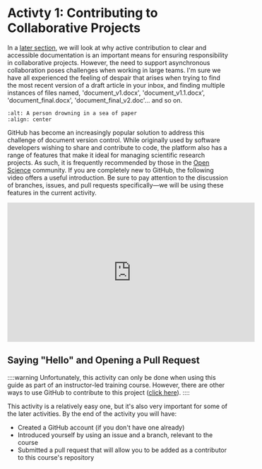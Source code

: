 # Activty 1: Contributing to Collaborative Projects

In a [later section](../chapter4/model_development/model_reporting.md), we will look at why active contribution to clear and accessible documentation is an important means for ensuring responsibility in collaborative projects.
However, the need to support asynchronous collaboration poses challenges when working in large teams.
I'm sure we have all experienced the feeling of despair that arises when trying to find the most recent version of a draft article in your inbox, and finding multiple instances of files named, 'document_v1.docx', 'document_v1.1.docx', 'document_final.docx', 'document_final_v2.doc'... and so on.

```{image} /images/graphics/versions.jpeg
:alt: A person drowning in a sea of paper
:align: center
```

GitHub has become an increasingly popular solution to address this challenge of document version control.
While originally used by software developers wishing to share and contribute to code, the platform also has a range of features that make it ideal for managing scientific research projects.
As such, it is frequently recommended by those in the [Open Science](https://openlifesci.org) community.
If you are completely new to GitHub, the following video offers a useful introduction.
Be sure to pay attention to the discussion of branches, issues, and pull requests specifically—we will be using these features in the current activity.

<iframe width="560" height="315" src="https://www.youtube.com/embed/w3jLJU7DT5E" title="YouTube video player" frameborder="0" allow="accelerometer; autoplay; clipboard-write; encrypted-media; gyroscope; picture-in-picture" allowfullscreen></iframe>

## Saying "Hello" and Opening a Pull Request

::::warning
Unfortunately, this activity can only be done when using this guide as part of an instructor-led training course.
However, there are other ways to use GitHub to contribute to this project ([click here](https://github.com/chrisdburr/turing-commons/blob/master/CONTRIBUTING.md)).
::::

This activity is a relatively easy one, but it's also very important for some of the later activities. By the end of the activity you will have:

- Created a GitHub account (if you don't have one already)
- Introduced yourself by using an issue and a branch, relevant to the course
- Submitted a pull request that will allow you to be added as a contributor to this course's repository



<!---
Activity 1: Contributing to Collaborative Projects

If you are following this guide as part of an online course, there is an associated activity that is designed to help you collaborate with your team.
Please visit https://bit.ly/3lL2KTc to view the associated activity.

If you are reading this as a self-directed exercise, you can instead visit [https://the-turing-way.netlify.app/collaboration/](https://the-turing-way.netlify.app/collaboration/) to read more about collaborative research.
--->